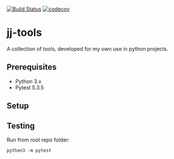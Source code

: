 [![Build Status](https://travis-ci.com/jonasjohansson8908/jj-tools.svg?branch=master)](https://travis-ci.com/jonasjohansson8908/jj-tools)
[![codecov](https://codecov.io/gh/jonasjohansson8908/jj-tools/branch/master/graph/badge.svg)](https://codecov.io/gh/jonasjohansson8908/jj-tools)

# jj-tools
A collection of tools, developed for my own use in python projects.

## Prerequisites
- Python 3.x
- Pytest 5.3.5

## Setup

## Testing
Run from root repo folder:
```
python3 -m pytest
```
